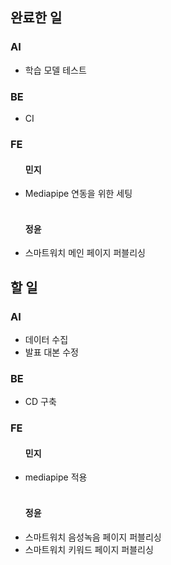 <h2>완료한 일</h2>
<h3>AI</h3>
<ul>
  <li>학습 모델 테스트</li>
</ul>

<h3>BE</h3>
<ul>
  <li>CI</li>
</ul>

<h3>FE</h3>
<ul>
  <h4>민지</h4>
  <li>Mediapipe 연동을 위한 세팅</li>
  <br>
  <h4>정윤</h4>
  <li>스마트워치 메인 페이지 퍼블리싱</li>
</ul>

<h2>할 일</h2>
<h3>AI</h3>
<ul>
  <li>데이터 수집</li>
  <li>발표 대본 수정</li>
</ul>

<h3>BE</h3>
<ul>
  <li>CD 구축</li>
</ul>

<h3>FE</h3>
<ul>
  <h4>민지</h4>
  <li>mediapipe 적용</li>
  <br>
  <h4>정윤</h4>
  <li>스마트워치 음성녹음 페이지 퍼블리싱</li>
  <li>스마트워치 키워드 페이지 퍼블리싱</li>
</ul>
